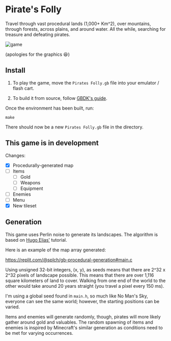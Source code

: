 # Pirate's Folly

Travel through vast procedural lands (1,000+ Km^2), over mountains, through forests, across plains, and around water. All the while, searching for treasure and defeating pirates.

![game](https://user-images.githubusercontent.com/25377399/147716614-5ded4ab9-d4f0-4859-b2df-1e14083d1c01.png)

(apologies for the graphics :laughing:)

## Install

1. To play the game, move the `Pirates Folly.gb` file into your emulator / flash cart.

2. To build it from source, follow [GBDK's guide](https://github.com/gbdk-2020/gbdk-2020#build-instructions).

Once the environment has been built, run:

```shell
make
```

There should now be a new `Pirates Folly.gb` file in the directory.

## This game is in development

Changes:
- [x] Procedurally-generated map
- [ ] Items
  - [ ] Gold
  - [ ] Weapons
  - [ ] Equipment
- [ ] Enemies
- [ ] Menu
- [x] New tileset

## Generation

This game uses Perlin noise to generate its landscapes. The algorithm is based on [Hugo Elias'](https://web.archive.org/web/20160303203643/http://freespace.virgin.net/hugo.elias/models/m_perlin.htm) tutorial.

Here is an example of the map array generated:

https://replit.com/@splch/gb-procedural-generation#main.c

Using unsigned 32-bit integers, (x, y), as seeds means that there are 2^32 x 2^32 pixels of landscape possible. This means that there are over 1,116 square kilometers of land to cover. Walking from one end of the world to the other would take around 20 years straight (you travel a pixel every 150 ms).

I'm using a global seed found in `main.h`, so much like No Man's Sky, everyone can see the same world; however, the starting positions can be varied.

Items and enemies will generate randomly, though, pirates will more likely gather around gold and valuables. The random spawning of items and enemies is inspired by Minecraft's similar generation as conditions need to be met for varying occurrences.
